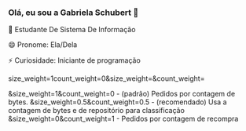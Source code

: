 ### Olá, eu sou a Gabriela Schubert 👋

 🌱 Estudante De Sistema De Informação
 
 😄 Pronome: Ela/Dela
 
 ⚡ Curiosidade: Iniciante de programação 


size_weight=1count_weight=0&size_weight=&count_weight=

&size_weight=1&count_weight=0 - (padrão) Pedidos por contagem de bytes.
&size_weight=0.5&count_weight=0.5 - (recomendado) Usa a contagem de bytes e de repositório para classificação
&size_weight=0&count_weight=1 - Pedidos por contagem de recompra
